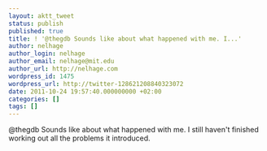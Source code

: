 ```yaml
---
layout: aktt_tweet
status: publish
published: true
title: ! '@thegdb Sounds like about what happened with me. I...'
author: nelhage
author_login: nelhage
author_email: nelhage@mit.edu
author_url: http://nelhage.com
wordpress_id: 1475
wordpress_url: http://twitter-128621208840323072
date: 2011-10-24 19:57:40.000000000 +02:00
categories: []
tags: []
---
```

@thegdb Sounds like about what happened with me. I still haven't finished working out all the problems it introduced.
